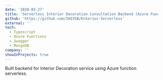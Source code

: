 ```yaml
---
date: '2020-03-27'
title: 'Serverless Interior Decoration Consultation Backend (Azure Functions)'
github: 'https://github.com/SHIVSB/Enterios-Serverless'
external: ''
tech:
  - Typescript
  - Azure Functions
  - Swagger
  - MongoDB
company: ''
showInProjects: true
---
```


Built backend for Interior Decoration service using Azure function serverless.
